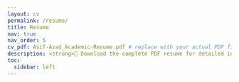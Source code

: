 ```yaml
---
layout: cv
permalink: /resume/
title: Resume
nav: true
nav_order: 5
cv_pdf: Asif-Azad_Academic-Resume.pdf # replace with your actual PDF filename
description: <strong>📄 Download the complete PDF resume for detailed information.</strong>
toc:
  sidebar: left
---
```

